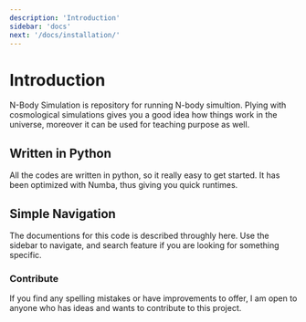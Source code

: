 ```yaml
---
description: 'Introduction'
sidebar: 'docs'
next: '/docs/installation/'
---
```


# Introduction

N-Body Simulation is repository for running N-body simultion. Plying with cosmological simulations gives you a good idea how things work in the universe, moreover it can be used for teaching purpose as well.

## Written in Python

All the codes are written in python, so it really easy to get started.
It has been optimized with Numba, thus giving you quick runtimes.

## Simple Navigation

The documentions for this code is described throughly here. Use the sidebar to navigate, and search feature if you are looking for something specific.

### Contribute

If you find any spelling mistakes or have improvements to offer, I am open to anyone who has ideas and wants to contribute to this project.

